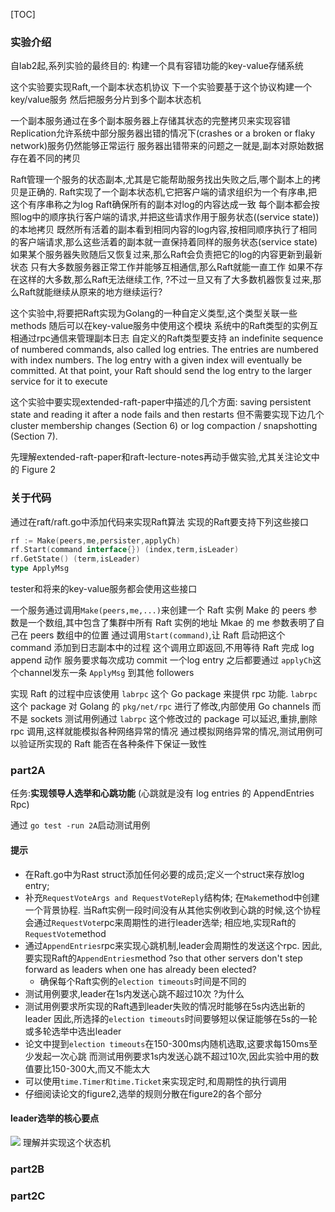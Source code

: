 [TOC]

### 实验介绍

自lab2起,系列实验的最终目的:
构建一个具有容错功能的key-value存储系统

这个实验要实现Raft,一个副本状态机协议
下一个实验要基于这个协议构建一个key/value服务
然后把服务分片到多个副本状态机

一个副本服务通过在多个副本服务器上存储其状态的完整拷贝来实现容错
Replication允许系统中部分服务器出错的情况下(crashes or a broken or flaky network)服务仍然能够正常运行
服务器出错带来的问题之一就是,副本对原始数据存在着不同的拷贝

Raft管理一个服务的状态副本,尤其是它能帮助服务找出失败之后,哪个副本上的拷贝是正确的.
Raft实现了一个副本状态机,它把客户端的请求组织为一个有序串,把这个有序串称之为log
Raft确保所有的副本对log的内容达成一致
每个副本都会按照log中的顺序执行客户端的请求,并把这些请求作用于服务状态((service state))的本地拷贝
既然所有活着的副本看到相同内容的log内容,按相同顺序执行了相同的客户端请求,那么这些活着的副本就一直保持着同样的服务状态(service state)
如果某个服务器失败随后又恢复过来,那么Raft会负责把它的log的内容更新到最新状态
只有大多数服务器正常工作并能够互相通信,那么Raft就能一直工作
如果不存在这样的大多数,那么Raft无法继续工作,
?不过一旦又有了大多数机器恢复过来,那么Raft就能继续从原来的地方继续运行?

这个实验中,将要把Raft实现为Golang的一种自定义类型,这个类型关联一些methods
随后可以在key-value服务中使用这个模块
系统中的Raft类型的实例互相通过rpc通信来管理副本日志
自定义的Raft类型要支持 an indefinite sequence of numbered commands, also called log entries. 
The entries are numbered with index numbers. 
The log entry with a given index will eventually be committed. 
At that point, your Raft should send the log entry to the larger service for it to execute

这个实验中要实现extended-raft-paper中描述的几个方面:
saving persistent state and reading it after a node fails and then restarts
但不需要实现下边几个
cluster membership changes (Section 6) or log compaction / snapshotting (Section 7).

先理解extended-raft-paper和raft-lecture-notes再动手做实验,尤其关注论文中的 Figure 2

### 关于代码

通过在raft/raft.go中添加代码来实现Raft算法
实现的Raft要支持下列这些接口
```go
rf := Make(peers,me,persister,applyCh)
rf.Start(command interface{}) (index,term,isLeader)
rf.GetState() (term,isLeader)
type ApplyMsg
```
tester和将来的key-value服务都会使用这些接口

一个服务通过调用`Make(peers,me,...)`来创建一个 Raft 实例
Make 的 peers 参数是一个数组,其中包含了集群中所有 Raft 实例的地址
Mkae 的 me 参数表明了自己在 peers 数组中的位置
通过调用`Start(command)`,让 Raft 启动把这个 command 添加到日志副本中的过程
这个调用立即返回,不用等待 Raft 完成 log append 动作
服务要求每次成功 commit 一个log entry 之后都要通过 `applyCh`这个channel发东一条 `ApplyMsg` 到其他 followers 

实现 Raft 的过程中应该使用 `labrpc` 这个 Go package 来提供 rpc 功能.
`labrpc` 这个 package 对 Golang 的 `pkg/net/rpc` 进行了修改,内部使用 Go channels 而不是 sockets
测试用例通过 `labrpc` 这个修改过的 package 可以延迟,重排,删除 rpc 调用,这样就能模拟各种网络异常的情况
通过模拟网络异常的情况,测试用例可以验证所实现的 Raft 能否在各种条件下保证一致性

### part2A
任务:**实现领导人选举和心跳功能**
(心跳就是没有 log entries 的 AppendEntries Rpc)

通过 `go test -run 2A`启动测试用例

#### 提示
+ 在Raft.go中为Rast struct添加任何必要的成员;定义一个struct来存放log entry;
+ 补充`RequestVoteArgs and RequestVoteReply`结构体;
在`Make`method中创建一个背景协程.
当Raft实例一段时间没有从其他实例收到心跳的时候,这个协程会通过`RequestVote`rpc来周期性的进行leader选举;
相应地,实现Raft的`RequestVote`method
+ 通过`AppendEntries`rpc来实现心跳机制,leader会周期性的发送这个rpc.
因此,要实现Raft的`AppendEntries`method
?so that other servers don't step forward as leaders when one has already been elected?
  - 确保每个Raft实例的`election timeouts`时间是不同的
+ 测试用例要求,leader在1s内发送心跳不超过10次
?为什么
+ 测试用例要求所实现的Raft遇到leader失败的情况时能够在5s内选出新的leader
因此,所选择的`election timeouts`时间要够短以保证能够在5s的一轮或多轮选举中选出leader
+ 论文中提到`election timeouts`在150-300ms内随机选取,这要求每150ms至少发起一次心跳
而测试用例要求1s内发送心跳不超过10次,因此实验中用的数值要比150-300大,而又不能太大
+ 可以使用`time.Timer和time.Ticket`来实现定时,和周期性的执行调用
+ 仔细阅读论文的figure2,选举的规则分散在figure2的各个部分



#### leader选举的核心要点
<img src='https://g.gravizo.com/svg?
 digraph G {
  follower->candidate [label="心跳等待超时,"];
  follower->follower [label="收到心跳rpc/或者收到投票rpc"];  
  candidate->leader[label="赢得多数票"];
  candidate->follower[label="发现当前term的leader\n或者收到更高term的rpc(心跳或投票)"];
  candidate->candidate [label="选举超时"];  
  leader -> follower [label="收到更高term的rpc(心跳或投票)"];
 }
'/>
理解并实现这个状态机
### part2B

### part2C